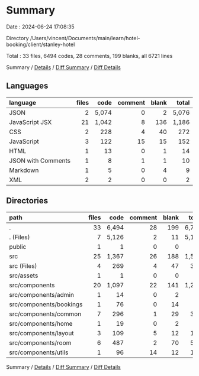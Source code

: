 # Summary

Date : 2024-06-24 17:08:35

Directory /Users/vincent/Documents/main/learn/hotel-booking/client/stanley-hotel

Total : 33 files,  6494 codes, 28 comments, 199 blanks, all 6721 lines

Summary / [Details](details.md) / [Diff Summary](diff.md) / [Diff Details](diff-details.md)

## Languages
| language | files | code | comment | blank | total |
| :--- | ---: | ---: | ---: | ---: | ---: |
| JSON | 2 | 5,074 | 0 | 2 | 5,076 |
| JavaScript JSX | 21 | 1,042 | 8 | 136 | 1,186 |
| CSS | 2 | 228 | 4 | 40 | 272 |
| JavaScript | 3 | 122 | 15 | 15 | 152 |
| HTML | 1 | 13 | 0 | 1 | 14 |
| JSON with Comments | 1 | 8 | 1 | 1 | 10 |
| Markdown | 1 | 5 | 0 | 4 | 9 |
| XML | 2 | 2 | 0 | 0 | 2 |

## Directories
| path | files | code | comment | blank | total |
| :--- | ---: | ---: | ---: | ---: | ---: |
| . | 33 | 6,494 | 28 | 199 | 6,721 |
| . (Files) | 7 | 5,126 | 2 | 11 | 5,139 |
| public | 1 | 1 | 0 | 0 | 1 |
| src | 25 | 1,367 | 26 | 188 | 1,581 |
| src (Files) | 4 | 269 | 4 | 47 | 320 |
| src/assets | 1 | 1 | 0 | 0 | 1 |
| src/components | 20 | 1,097 | 22 | 141 | 1,260 |
| src/components/admin | 1 | 14 | 0 | 2 | 16 |
| src/components/bookings | 1 | 76 | 0 | 14 | 90 |
| src/components/common | 7 | 296 | 1 | 29 | 326 |
| src/components/home | 1 | 19 | 0 | 2 | 21 |
| src/components/layout | 3 | 109 | 5 | 12 | 126 |
| src/components/room | 6 | 487 | 2 | 70 | 559 |
| src/components/utils | 1 | 96 | 14 | 12 | 122 |

Summary / [Details](details.md) / [Diff Summary](diff.md) / [Diff Details](diff-details.md)